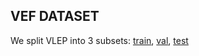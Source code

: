 ## VEF DATASET
We split VLEP into 3 subsets: [train](https://github.com/keyancaigou/VFE/blob/main/data/VEF_train.json), [val](https://github.com/keyancaigou/VFE/blob/main/data/VEF_val.json), [test](https://github.com/keyancaigou/VFE/blob/main/data/VEF_test.json)
